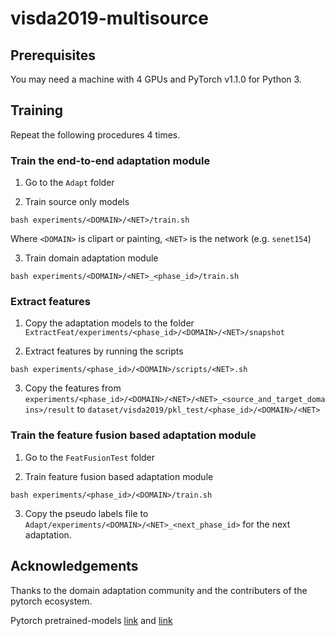 # visda2019-multisource

## Prerequisites

You may need a machine with 4 GPUs and PyTorch v1.1.0 for Python 3.

## Training

Repeat the following procedures 4 times.

### Train the end-to-end adaptation module

1. Go to the `Adapt` folder

2. Train source only models

  ```bash experiments/<DOMAIN>/<NET>/train.sh```

Where `<DOMAIN>` is clipart or painting, `<NET>` is the network (e.g. `senet154`)

3. Train domain adaptation module

  ```bash experiments/<DOMAIN>/<NET>_<phase_id>/train.sh``` 

### Extract features

1. Copy the adaptation models to the folder `ExtractFeat/experiments/<phase_id>/<DOMAIN>/<NET>/snapshot`

2. Extract features by running the scripts

  ```bash experiments/<phase_id>/<DOMAIN>/scripts/<NET>.sh```

3. Copy the features from ```experiments/<phase_id>/<DOMAIN>/<NET>/<NET>_<source_and_target_domains>/result``` to ```dataset/visda2019/pkl_test/<phase_id>/<DOMAIN>/<NET>```

### Train the feature fusion based adaptation module
1. Go to the `FeatFusionTest` folder

2. Train feature fusion based adaptation module

  ```bash experiments/<phase_id>/<DOMAIN>/train.sh```

3. Copy the pseudo labels file to ```Adapt/experiments/<DOMAIN>/<NET>_<next_phase_id>``` for the next adaptation.

## Acknowledgements
Thanks to the domain adaptation community and the contributers of the pytorch ecosystem.

Pytorch pretrained-models [link](https://github.com/Cadene/pretrained-models.pytorch) and [link](https://github.com/lukemelas/EfficientNet-PyTorch)
